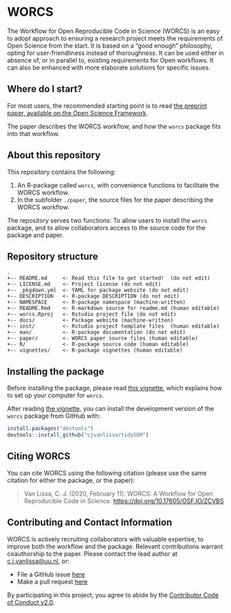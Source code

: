 
<!-- README.md is generated from README.Rmd. Please edit that file -->

<!--[![CRAN status](https://www.r-pkg.org/badges/version/tidySEM)](https://cran.r-project.org/package=tidySEM)
[![](https://cranlogs.r-pkg.org/badges/tidySEM)](https://cran.r-project.org/package=tidySEM)-->

<!--[![lifecycle](https://img.shields.io/badge/lifecycle-experimental-orange.svg)](https://www.tidyverse.org/lifecycle/#experimental)
[![Travis build
status](https://travis-ci.org/cjvanlissa/tidySEM.svg?branch=master)](https://travis-ci.org/cjvanlissa/tidySEM)
[![Codecov test
coverage](https://codecov.io/gh/cjvanlissa/tidySEM/branch/master/graph/badge.svg)](https://codecov.io/gh/cjvanlissa/tidySEM?branch=master)
<!--[![DOI](http://joss.theoj.org/papers/10.21105/joss.00978/status.svg)](https://doi.org/10.21105/joss.00978)-->

# WORCS

The Workflow for Open Reproducible Code in Science (WORCS) is an easy to
adopt approach to ensuring a research project meets the requirements of
Open Science from the start. It is based on a “good enough” philosophy,
opting for user-friendliness instead of thoroughness. It can be used
either in absence of, or in parallel to, existing requirements for Open
workflows. It can also be enhanced with more elaborate solutions for
specific issues.

## Where do I start?

For most users, the recommended starting point is to read [the preprint
paper, available on the Open Science Framework](https://osf.io/zcvbs/).

The paper describes the WORCS workflow, and how the `worcs` package fits
into that workflow.

## About this repository

This repository contains the following:

1.  An R-package called `worcs`, with convenience functions to
    facilitate the WORCS workflow.
2.  In the subfolder `./paper`, the source files for the paper
    describing the WORCS workflow.

The repository serves two functions: To allow users to install the
`worcs` package, and to allow collaborators access to the source code
for the package and paper.

## Repository structure

    .
    +-- README.md     <- Read this file to get started!  (do not edit)
    +-- LICENSE.md    <- Project license (do not edit)
    +-- _pkgdown.yml  <- YAML for package website (do not edit)
    +-- DESCRIPTION   <- R-package DESCRIPTION (do not edit)
    +-- NAMESPACE     <- R-package namespace (machine-written)
    +-- README.Rmd    <- R-markdown source for readme.md (human editable)
    +-- worcs.Rproj   <- Rstudio project file (do not edit)
    +-- docs/         <- Package website (machine-written)
    +-- inst/         <- Rstudio project template files  (human editable)
    +-- man/          <- R-package documentation (do not edit)
    +-- paper/        <- WORCS paper source files (human editable)
    +-- R/            <- R-package source code (human editable)
    +-- vignettes/    <- R-package vignettes (human editable)

## Installing the package

Before installing the package, please read [this
vignette](https://cjvanlissa.github.io/worcs/articles/setup.html), which
explains how to set up your computer for `worcs`.

After reading [the
vignette](https://cjvanlissa.github.io/worcs/articles/setup.html), you
can install the development version of the `worcs` package from GitHub
with:

``` r
install.packages("devtools")
devtools::install_github("cjvanlissa/tidySEM")
```

## Citing WORCS

You can cite WORCS using the following citation (please use the same
citation for either the package, or the paper):

> Van Lissa, C. J. (2020, February 11). WORCS: A Workflow for Open
> Reproducible Code in Science. <https://doi.org/10.17605/OSF.IO/ZCVBS>

## Contributing and Contact Information

WORCS is actively recruiting collaborators with valuable expertise, to
improve both the workflow and the package. Relevant contributions
warrant coauthorship to the paper. Please contact the lead author at
<c.j.vanlissa@uu.nl>, or:

  - File a GitHub issue [here](https://github.com/cjvanlissa/tidySEM)
  - Make a pull request
    [here](https://github.com/cjvanlissa/tidySEM/pulls)

By participating in this project, you agree to abide by the [Contributor
Code of Conduct v2.0](https://www.contributor-covenant.org/).
